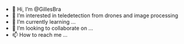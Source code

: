 - 👋 Hi, I’m @GillesBra
- 👀 I’m interested in teledetection from drones and image processing
- 🌱 I’m currently learning ...
- 💞️ I’m looking to collaborate on ...
- 📫 How to reach me ...

<!---
GillesBra/GillesBra is a ✨ special ✨ repository because its `README.md` (this file) appears on your GitHub profile.
You can click the Preview link to take a look at your changes.
--->
